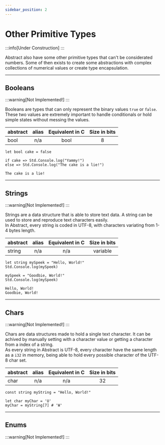 ```yaml
---
sidebar_position: 2
---
```


# Other Primitive Types
:::info[Under Construction]
:::

Abstract also have some other primitive types that can't be considerated numbers.
Some of then exists to create some abstractions with complex collections of
numerical values or create type encapsulation.

---
## Booleans
:::warning[Not Implemented!]
:::

Booleans are types that can only represent the binary values `true` or `false`.
These two values are extremely important to handle conditionals or hold simple
states without messing the values.

|abstract | alias | Equivalent in C | Size in bits |
|---------|:-----:|:---------------:|:------------:|
| bool    | n/a   | bool            | 8            |

```abs
let bool cake = false

if cake => Std.Console.log("Yammy!")
else => Std.Console.log("The cake is a lie!")
```
```text title="Console Output"
The cake is a lie!
```

---
## Strings
:::warning[Not Implemented!]
:::

Strings are a data structure that is able to store text data. A string can be
used to store and reproduce text characters easily. \
In Abstract, every string is coded in UTF-8, with characters variating from 1-4
bytes length.

|abstract | alias | Equivalent in C | Size in bits |
|---------|:-----:|:---------------:|:------------:|
| string  | n/a   | n/a             | variable     |

```abs
let string mySpeek = "Hello, World!"
Std.Console.log(mySpeek)

mySpeek = "Goodbie, World!"
Std.Console.log(mySpeek)
```
```text title="Console Output"
Hello, World!
Goodbie, World!
```

---
## Chars
:::warning[Not Implemented!]
:::

Chars are data structures made to hold a single text character. It can be achived
by manually setting with a character value or getting a character from a index of
a string. \
As every string in Abstract is UTF-8, every character have the same length as a `i32`
in memory, being able to hold every possible character of the UTF-8 char set.

|abstract | alias | Equivalent in C | Size in bits |
|---------|:-----:|:---------------:|:------------:|
| char    | n/a   | n/a             | 32           |

```abs
const string myString = "Hello, World!"

let char myChar = 'U'
myChar = myString[7] # 'W'

```

---
## Enums
:::warning[Not Implemented!]
:::

